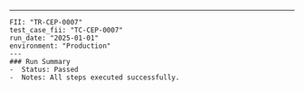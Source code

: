 ---
    FII: "TR-CEP-0007"
    test_case_fii: "TC-CEP-0007"
    run_date: "2025-01-01"
    environment: "Production"
    ---
    ### Run Summary
    -  Status: Passed
    -  Notes: All steps executed successfully.
